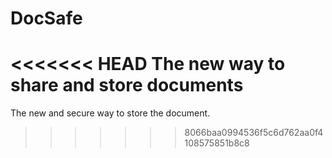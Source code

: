# DocSafe
<<<<<<< HEAD
The new way to share and store documents
=======
The new and secure way to store the document.
>>>>>>> 8066baa0994536f5c6d762aa0f4108575851b8c8
